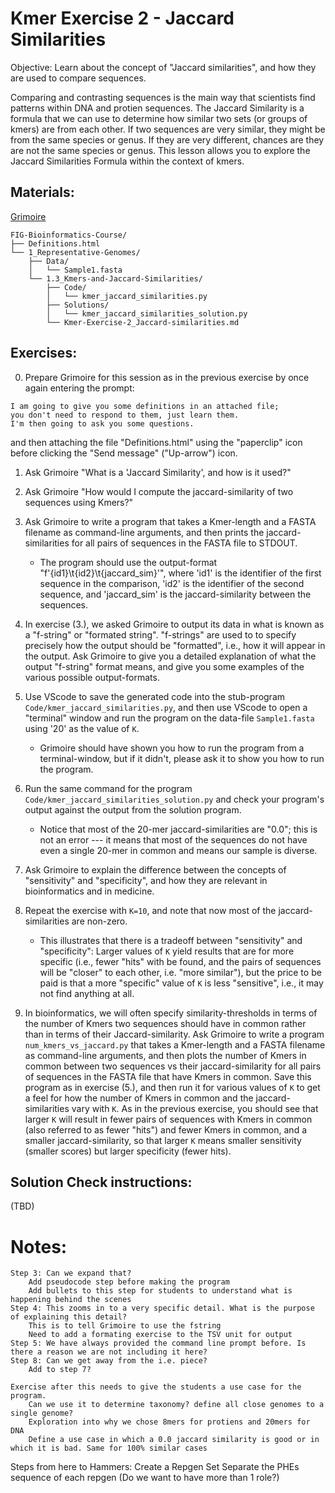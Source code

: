 # Kmer Exercise 2 - Jaccard Similarities

Objective: Learn about the concept of "Jaccard similarities", and how they are used to compare sequences.

Comparing and contrasting sequences is the main way that scientists find patterns within DNA and protien sequences. The Jaccard Similarity is a formula that we can use to determine how similar two sets (or groups of kmers) are from each other. If two sequences are very similar, they might be from the same species or genus. If they are very different, chances are they are not the same species or genus. This lesson allows you to explore the Jaccard Similarities Formula within the context of kmers.

## Materials: 

[Grimoire](https://chat.openai.com/g/g-n7Rs0IK86-grimoire)
<!--
* FIG-Bioinformatics-Course/
    * Definitions.html
    * 1_Representative-Genomes/
        * Data/
            * Sample1.fasta
        * 1.3 - Kmers and Jaccard Similarities/
            * Code/
                * kmer_jaccard_similarities.py
            * Solutions/
                * kmer_jaccard_similarities_solution.py
            * Kmer Exercise 2 - Jaccard similarities.md
-->

```
FIG-Bioinformatics-Course/
├── Definitions.html
└── 1_Representative-Genomes/
    ├── Data/
    │   └── Sample1.fasta
    └── 1.3_Kmers-and-Jaccard-Similarities/
        ├── Code/
        │   └── kmer_jaccard_similarities.py
        ├── Solutions/
        │   └── kmer_jaccard_similarities_solution.py
        └── Kmer-Exercise-2_Jaccard-similarities.md
```

## Exercises:

0. Prepare Grimoire for this session as in the previous exercise by once again entering the prompt:

```
I am going to give you some definitions in an attached file;
you don't need to respond to them, just learn them.
I'm then going to ask you some questions.
```

and then attaching the file "Definitions.html" using the "paperclip" icon before clicking the "Send message" ("Up-arrow") icon.

1. Ask Grimoire "What is a 'Jaccard Similarity', and how is it used?"

2. Ask Grimoire "How would I compute the jaccard-similarity of two sequences using Kmers?"

3. Ask Grimoire to write a program that takes a Kmer-length and a FASTA filename as command-line arguments, and then prints the jaccard-similarities for all pairs of sequences in the FASTA file to STDOUT.
    * The program should use the output-format "f'{id1}\t{id2}\t{jaccard_sim}'", where 'id1' is the identifier of the first sequence in the comparison, 'id2' is the identifier of the second sequence, and 'jaccard_sim' is the jaccard-similarity between the sequences.

4. In exercise (3.), we asked Grimoire to output its data in what is known as a "f-string" or "formated string". "f-strings" are used to to specify precisely how the output should be "formatted", i.e., how it will appear in the output. Ask Grimoire to give you a detailed explanation of what the output "f-string" format means, and give you some examples of the various possible output-formats.

5. Use VScode to save the generated code into the stub-program `Code/kmer_jaccard_similarities.py`, and then use VScode to open a "terminal" window and run the program on the data-file `Sample1.fasta` using '20' as the value of `K`.
    * Grimoire should have shown you how to run the program from a terminal-window, but if it didn't, please ask it to show you how to run the program.

6. Run the same command for the program `Code/kmer_jaccard_similarities_solution.py` and check your program's output against the output from the solution program.
    * Notice that most of the 20-mer jaccard-similarities are "0.0"; this is not an error --- it means that most of the sequences do not have even a single 20-mer in common and means our sample is diverse.

7. Ask Grimoire to explain the difference between the concepts of "sensitivity" and "specificity", and how they are relevant in bioinformatics and in medicine.

8. Repeat the exercise with `K=10`, and note that now most of the jaccard-similarities are non-zero.
    * This illustrates that there is a tradeoff between "sensitivity" and "specificity": Larger values of `K` yield results that are for more specific (i.e., fewer "hits" with be found, and the pairs of sequences will be "closer" to each other, i.e. "more similar"), but the price to be paid is that a more "specific" value of `K` is less "sensitive", i.e., it may not find anything at all.

9. In bioinformatics, we will often specify similarity-thresholds in terms of the number of Kmers two sequences should have in common rather than in terms of their Jaccard-similarity.
Ask Grimoire to write a program `num_kmers_vs_jaccard.py` that takes a Kmer-length and a FASTA filename as command-line arguments, and then plots the number of Kmers in common between two sequences vs their jaccard-similarity for all pairs of sequences in the FASTA file that have Kmers in common. Save this program as in exercise (5.), and then run it for various values of `K` to get a feel for how the number of Kmers in common and the jaccard-similarities vary with `K`. As in the previous exercise, you should see that larger `K` will result in fewer pairs of sequences with Kmers in common (also referred to as fewer "hits") and fewer Kmers in common, and a smaller jaccard-similarity, so that larger `K` means smaller sensitivity (smaller scores) but larger specificity (fewer hits).

## Solution Check instructions:

(TBD)


# Notes:
    Step 3: Can we expand that?
        Add pseudocode step before making the program
        Add bullets to this step for students to understand what is happening behind the scenes
    Step 4: This zooms in to a very specific detail. What is the purpose of explaining this detail?
        This is to tell Grimoire to use the fstring
        Need to add a formating exercise to the TSV unit for output
    Step 5: We have always provided the command line prompt before. Is there a reason we are not including it here?
    Step 8: Can we get away from the i.e. piece? 
        Add to step 7?
        
    Exercise after this needs to give the students a use case for the program. 
        Can we use it to determine taxonomy? define all close genomes to a single genome?
        Exploration into why we chose 8mers for protiens and 20mers for DNA
        Define a use case in which a 0.0 jaccard similarity is good or in which it is bad. Same for 100% similar cases

Steps from here to Hammers:
    Create a Repgen Set
    Separate the PHEs sequence of each repgen (Do we want to have more than 1 role?)
    
     
